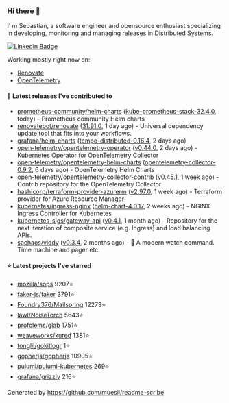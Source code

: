 ### Hi there 👋

I’ m Sebastian, a software engineer and opensource enthusiast specializing in developing, monitoring and managing releases in Distributed Systems.

[![Linkedin Badge](https://img.shields.io/badge/-LinkedIn-blue?style=flat&logo=Linkedin&logoColor=white&link=https://www.linkedin.com/in/sebastian-poxhofer/)](https://www.linkedin.com/in/sebastian-poxhofer/)

Working mostly right now on:
- [Renovate](https://github.com/renovatebot/renovate)
- [OpenTelemetry](https://github.com/open-telemetry)



#### 🚀 Latest releases I've contributed to

- [prometheus-community/helm-charts](https://github.com/prometheus-community/helm-charts) ([kube-prometheus-stack-32.4.0](https://github.com/prometheus-community/helm-charts/releases/tag/kube-prometheus-stack-32.4.0), today) - Prometheus community Helm charts
- [renovatebot/renovate](https://github.com/renovatebot/renovate) ([31.91.0](https://github.com/renovatebot/renovate/releases/tag/31.91.0), 1 day ago) - Universal dependency update tool that fits into your workflows.
- [grafana/helm-charts](https://github.com/grafana/helm-charts) ([tempo-distributed-0.16.4](https://github.com/grafana/helm-charts/releases/tag/tempo-distributed-0.16.4), 2 days ago)
- [open-telemetry/opentelemetry-operator](https://github.com/open-telemetry/opentelemetry-operator) ([v0.44.0](https://github.com/open-telemetry/opentelemetry-operator/releases/tag/v0.44.0), 2 days ago) - Kubernetes Operator for OpenTelemetry Collector
- [open-telemetry/opentelemetry-helm-charts](https://github.com/open-telemetry/opentelemetry-helm-charts) ([opentelemetry-collector-0.9.2](https://github.com/open-telemetry/opentelemetry-helm-charts/releases/tag/opentelemetry-collector-0.9.2), 6 days ago) - OpenTelemetry Helm Charts
- [open-telemetry/opentelemetry-collector-contrib](https://github.com/open-telemetry/opentelemetry-collector-contrib) ([v0.45.1](https://github.com/open-telemetry/opentelemetry-collector-contrib/releases/tag/v0.45.1), 1 week ago) - Contrib repository for the OpenTelemetry Collector
- [hashicorp/terraform-provider-azurerm](https://github.com/hashicorp/terraform-provider-azurerm) ([v2.97.0](https://github.com/hashicorp/terraform-provider-azurerm/releases/tag/v2.97.0), 1 week ago) - Terraform provider for Azure Resource Manager
- [kubernetes/ingress-nginx](https://github.com/kubernetes/ingress-nginx) ([helm-chart-4.0.17](https://github.com/kubernetes/ingress-nginx/releases/tag/helm-chart-4.0.17), 2 weeks ago) - NGINX Ingress Controller for Kubernetes
- [kubernetes-sigs/gateway-api](https://github.com/kubernetes-sigs/gateway-api) ([v0.4.1](https://github.com/kubernetes-sigs/gateway-api/releases/tag/v0.4.1), 1 month ago) - Repository for the next iteration of composite service (e.g. Ingress) and load balancing APIs.
- [sachaos/viddy](https://github.com/sachaos/viddy) ([v0.3.4](https://github.com/sachaos/viddy/releases/tag/v0.3.4), 2 months ago) - 👀 A modern watch command. Time machine and pager etc.

#### ⭐ Latest projects I've starred

- [mozilla/sops](https://github.com/mozilla/sops}) 9207⭐
- [faker-js/faker](https://github.com/faker-js/faker}) 3791⭐
- [Foundry376/Mailspring](https://github.com/Foundry376/Mailspring}) 12273⭐
- [lawl/NoiseTorch](https://github.com/lawl/NoiseTorch}) 5643⭐
- [profclems/glab](https://github.com/profclems/glab}) 1751⭐
- [weaveworks/kured](https://github.com/weaveworks/kured}) 1381⭐
- [tonglil/gokitlogr](https://github.com/tonglil/gokitlogr}) 1⭐
- [gopherjs/gopherjs](https://github.com/gopherjs/gopherjs}) 10905⭐
- [pulumi/pulumi-kubernetes](https://github.com/pulumi/pulumi-kubernetes}) 269⭐
- [grafana/grizzly](https://github.com/grafana/grizzly}) 216⭐



Generated by https://github.com/muesli/readme-scribe
